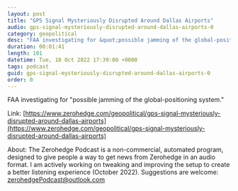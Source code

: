 ```yaml
---
layout: post
title: "GPS Signal Mysteriously Disrupted Around Dallas Airports"
audio: gps-signal-mysteriously-disrupted-around-dallas-airports-0
category: geopolitical
desc: "FAA investigating for &quot;possible jamming of the global-positioning system.&quot; "
duration: 00:01:41
length: 101
datetime: Tue, 18 Oct 2022 17:39:00 +0000
tags: podcast
guid: gps-signal-mysteriously-disrupted-around-dallas-airports-0
order: 0
---
```

FAA investigating for &quot;possible jamming of the global-positioning system.&quot; 

Link: [https://www.zerohedge.com/geopolitical/gps-signal-mysteriously-disrupted-around-dallas-airports](https://www.zerohedge.com/geopolitical/gps-signal-mysteriously-disrupted-around-dallas-airports)

About: The Zerohedge Podcast is a non-commercial, automated program, designed to give people a way to get news from Zerohedge in an audio format.  I am actively working on tweaking and improving the setup to create a better listening experience (October 2022).  Suggestions are welcome: [zerohedgePodcast@outlook.com](mailto:zerohedgePodcast@outlook.com)